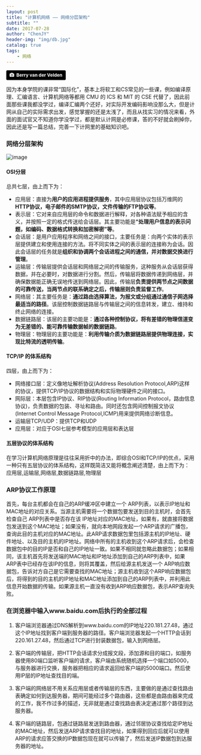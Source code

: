 ```yaml
---
layout: post
title: "计算机网络 —— 网络分层架构"
subtitle: ""
date: 2017-07-28
author: "ChenJY"
header-img: "img/db.jpg"
catalog: true
tags: 
    - 网络
---
```


<a style="background-color:black;color:white;text-decoration:none;padding:4px 6px;font-family:-apple-system, BlinkMacSystemFont, &quot;San Francisco&quot;, &quot;Helvetica Neue&quot;, Helvetica, Ubuntu, Roboto, Noto, &quot;Segoe UI&quot;, Arial, sans-serif;font-size:12px;font-weight:bold;line-height:1.2;display:inline-block;border-radius:3px;" href="http://unsplash.com/@berry807?utm_medium=referral&amp;utm_campaign=photographer-credit&amp;utm_content=creditBadge" target="_blank" rel="noopener noreferrer" title="Download free do whatever you want high-resolution photos from Berry van der Velden"><span style="display:inline-block;padding:2px 3px;"><svg xmlns="http://www.w3.org/2000/svg" style="height:12px;width:auto;position:relative;vertical-align:middle;top:-1px;fill:white;" viewBox="0 0 32 32"><title></title><path d="M20.8 18.1c0 2.7-2.2 4.8-4.8 4.8s-4.8-2.1-4.8-4.8c0-2.7 2.2-4.8 4.8-4.8 2.7.1 4.8 2.2 4.8 4.8zm11.2-7.4v14.9c0 2.3-1.9 4.3-4.3 4.3h-23.4c-2.4 0-4.3-1.9-4.3-4.3v-15c0-2.3 1.9-4.3 4.3-4.3h3.7l.8-2.3c.4-1.1 1.7-2 2.9-2h8.6c1.2 0 2.5.9 2.9 2l.8 2.4h3.7c2.4 0 4.3 1.9 4.3 4.3zm-8.6 7.5c0-4.1-3.3-7.5-7.5-7.5-4.1 0-7.5 3.4-7.5 7.5s3.3 7.5 7.5 7.5c4.2-.1 7.5-3.4 7.5-7.5z"></path></svg></span><span style="display:inline-block;padding:2px 3px;">Berry van der Velden</span></a>

因为本身学院的课非常“国际化”，基本上将软工和CS常见的一些课，例如编译原理、汇编语言、计算机网络等都用 CMU 的 ICS 和 MIT 的 CSE 代替了，因此前面那些课我都没学过，编译汇编两个还好，对实际开发编码影响没那么大，但是计网从自己的实际需求出发，感觉掌握的还是太浅了，而且从找实习的情况来看，外面的面试官又不知道你学没学过，都是默认计网是必修课，答的不好就会刷掉你，因此还是写一篇总结，完善一下计网里的基础知识吧。

### 网络分层架构
![image](https://gss0.baidu.com/-vo3dSag_xI4khGko9WTAnF6hhy/zhidao/wh%3D600%2C800/sign=ac73628c32c79f3d8fb4ec368a91e129/203fb80e7bec54e7539f3d6db0389b504fc26a55.jpg)

#### OSI分层
总共七层，由上而下为：
* 应用层：直接为<b>用户的应用进程提供服务</b>，其中应用层协议包括万维网的<b>HTTP协议，电子邮件的SMTP协议，文件传输的FTP协议等</b>。
* 表示层：它对来自应用层的命令和数据进行解释，对各种语法赋予相应的含义，并按照一定的格式传送给会话层。其主要功能是<b>“处理用户信息的表示问题，如编码、数据格式转换和加密解密”等</b>。
* 会话层：是用户应用程序和网络之间的接口，主要任务是：向两个实体的表示层提供建立和使用连接的方法。将不同实体之间的表示层的连接称为会话。因此会话层的任务就是<b>组织和协调两个会话进程之间的通信，并对数据交换进行管理</b>。
* 运输层：传输层提供会话层和网络层之间的传输服务，这种服务从会话层获得数据，并在必要时，对数据进行分割。然后，传输层将数据传递到网络层，并确保数据能正确无误地传送到网络层。因此，传输层<b>负责提供两节点之间数据的可靠传送，当两节点的联系确定之后，传输层则负责监督工作</b>。
* 网络层：其主要任务是：<b>通过路由选择算法，为报文或分组通过通信子网选择最适当的路径</b>。该层控制数据链路层与传输层之间的信息转发，建立、维持和终止网络的连接。
* 数据链路层：该层的主要功能是：<b>通过各种控制协议，将有差错的物理信道变为无差错的、能可靠传输数据帧的数据链路</b>。
* 物理层：物理层的主要功能是：<b>利用传输介质为数据链路层提供物理连接，实现比特流的透明传输</b>。

#### TCP/IP 的体系结构
四层，由上而下为：
* 网络接口层：定义像地址解析协议(Address Resolution Protocol,ARP)这样的协议，提供TCP/IP协议的数据结构和实际物理硬件之间的接口。
* 网际层：本层包含IP协议、RIP协议(Routing Information Protocol，路由信息协议)，负责数据的包装、寻址和路由。同时还包含网间控制报文协议(Internet Control Message Protocol,ICMP)用来提供网络诊断信息。
* 运输层TCP/UDP：提供TCP和UDP
* 应用层：对应于OSI七层参考模型的应用层和表达层

#### 五层协议的体系结构
在学习计算机网络原理是往往采用折中的办法，即综合OSI和TCP/IP的优点，采用一种只有五层协议的体系结构，这样既简洁又能将概念阐述清楚，由上而下为：
应用层,运输层,网络层,数据链路层,物理层

### ARP协议工作原理
首先，每台主机都会在自己的ARP缓冲区中建立一个 ARP列表，以表示IP地址和MAC地址的对应关系。当源主机需要将一个数据包要发送到目的主机时，会首先检查自己 ARP列表中是否存在该 IP地址对应的MAC地址，如果有，就直接将数据包发送到这个MAC地址；如果没有，就向本地网段发起一个ARP请求的广播包，查询此目的主机对应的MAC地址。此ARP请求数据包里包括源主机的IP地址、硬件地址、以及目的主机的IP地址。网络中所有的主机收到这个ARP请求后，会检查数据包中的目的IP是否和自己的IP地址一致。如果不相同就忽略此数据包；如果相同，该主机首先将发送端的MAC地址和IP地址添加到自己的ARP列表中，如果ARP表中已经存在该IP的信息，则将其覆盖，然后给源主机发送一个 ARP响应数据包，告诉对方自己是它需要查找的MAC地址；源主机收到这个ARP响应数据包后，将得到的目的主机的IP地址和MAC地址添加到自己的ARP列表中，并利用此信息开始数据的传输。如果源主机一直没有收到ARP响应数据包，表示ARP查询失败。

### 在浏览器中输入www.baidu.com后执行的全部过程
1. 客户端浏览器通过DNS解析到www.baidu.com的IP地址220.181.27.48，通过这个IP地址找到客户端到服务器的路径。客户端浏览器发起一个HTTP会话到220.161.27.48，然后通过TCP进行封装数据包，输入到网络层。

2. 客户端的传输层，把HTTP会话请求分成报文段，添加源和目的端口，如服务器使用80端口监听客户端的请求，客户端由系统随机选择一个端口如5000，与服务器进行交换，服务器把相应的请求返回给客户端的5000端口。然后使用IP层的IP地址查找目的端。

3. 客户端的网络层不用关系应用层或者传输层的东西，主要做的是通过查找路由表确定如何到达服务器，期间可能经过多个路由器，这些都是由路由器来完成的工作，我不作过多的描述，无非就是通过查找路由表决定通过那个路径到达服务器。

4. 客户端的链路层，包通过链路层发送到路由器，通过邻居协议查找给定IP地址的MAC地址，然后发送ARP请求查找目的地址，如果得到回应后就可以使用ARP的请求应答交换的IP数据包现在就可以传输了，然后发送IP数据包到达服务器的地址。

